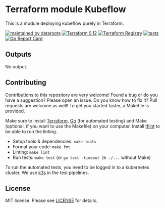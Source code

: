 # Terraform module Kubeflow

This is a module deploying kubeflow purely in Terraform.

[![maintained by dataroots](https://img.shields.io/badge/maintained%20by-dataroots-%2300b189)](https://dataroots.io)
[![Terraform 0.12](https://img.shields.io/badge/terraform-0.12-%23623CE4)](https://www.terraform.io)
[![Terraform Registry](https://img.shields.io/badge/terraform-registry-%23623CE4)](https://registry.terraform.io/modules/datarootsio/kubeflow/module/)
[![tests](https://github.com/datarootsio/terraform-module-kubeflow/workflows/tests/badge.svg?branch=master)](https://github.com/datarootsio/terraform-module-kubeflow/actions)
[![Go Report Card](https://goreportcard.com/badge/github.com/datarootsio/terraform-module-kubeflow)](https://goreportcard.com/report/github.com/datarootsio/terraform-module-kubeflow)

## Outputs

No output.

## Contributing

Contributions to this repository are very welcome! Found a bug or do you have a suggestion? Please open an issue. Do you know how to fix it? Pull requests are welcome as well! To get you started faster, a Makefile is provided.

Make sure to install [Terraform](https://learn.hashicorp.com/terraform/getting-started/install.html), [Go](https://golang.org/doc/install) (for automated testing) and Make (optional, if you want to use the Makefile) on your computer. Install [tflint](https://github.com/terraform-linters/tflint) to be able to run the linting.

* Setup tools & dependencies: `make tools`
* Format your code: `make fmt`
* Linting: `make lint`
* Run tests: `make test` (or `go test -timeout 2h ./...` without Make)

To run the automated tests, you need to be logged in to a kubernetes cluster. We use [k3s](https://k3s.io/) in the test pipelines.

## License

MIT license. Please see [LICENSE](LICENSE.md) for details.